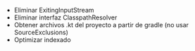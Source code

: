 - Eliminar ExitingInputStream
- Eliminar interfaz ClasspathResolver
- Obtener archivos .kt del proyecto a partir de gradle (no usar SourceExclusions)
- Optimizar indexado
